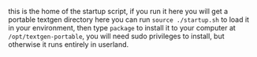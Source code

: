 this is the home of the startup script, if you run it here you will get a portable textgen directory here
you can run `source ./startup.sh` to load it in your environment, then type `package` to install it to your
computer at `/opt/textgen-portable`, you will need sudo privileges to install, but otherwise it runs entirely in userland.